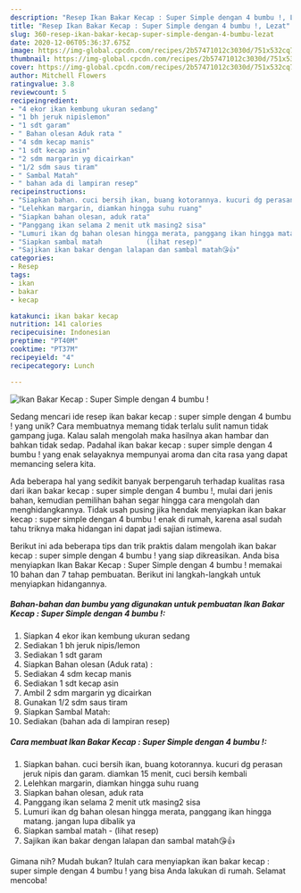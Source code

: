 ```yaml
---
description: "Resep Ikan Bakar Kecap : Super Simple dengan 4 bumbu !, Lezat"
title: "Resep Ikan Bakar Kecap : Super Simple dengan 4 bumbu !, Lezat"
slug: 360-resep-ikan-bakar-kecap-super-simple-dengan-4-bumbu-lezat
date: 2020-12-06T05:36:37.675Z
image: https://img-global.cpcdn.com/recipes/2b57471012c3030d/751x532cq70/ikan-bakar-kecap-super-simple-dengan-4-bumbu-foto-resep-utama.jpg
thumbnail: https://img-global.cpcdn.com/recipes/2b57471012c3030d/751x532cq70/ikan-bakar-kecap-super-simple-dengan-4-bumbu-foto-resep-utama.jpg
cover: https://img-global.cpcdn.com/recipes/2b57471012c3030d/751x532cq70/ikan-bakar-kecap-super-simple-dengan-4-bumbu-foto-resep-utama.jpg
author: Mitchell Flowers
ratingvalue: 3.8
reviewcount: 5
recipeingredient:
- "4 ekor ikan kembung ukuran sedang"
- "1 bh jeruk nipislemon"
- "1 sdt garam"
- " Bahan olesan Aduk rata "
- "4 sdm kecap manis"
- "1 sdt kecap asin"
- "2 sdm margarin yg dicairkan"
- "1/2 sdm saus tiram"
- " Sambal Matah"
- " bahan ada di lampiran resep"
recipeinstructions:
- "Siapkan bahan. cuci bersih ikan, buang kotorannya. kucuri dg perasan jeruk nipis dan garam. diamkan 15 menit, cuci bersih kembali"
- "Lelehkan margarin, diamkan hingga suhu ruang"
- "Siapkan bahan olesan, aduk rata"
- "Panggang ikan selama 2 menit utk masing2 sisa"
- "Lumuri ikan dg bahan olesan hingga merata, panggang ikan hingga matang. jangan lupa dibalik ya"
- "Siapkan sambal matah           (lihat resep)"
- "Sajikan ikan bakar dengan lalapan dan sambal matah😘👍"
categories:
- Resep
tags:
- ikan
- bakar
- kecap

katakunci: ikan bakar kecap 
nutrition: 141 calories
recipecuisine: Indonesian
preptime: "PT40M"
cooktime: "PT37M"
recipeyield: "4"
recipecategory: Lunch

---
```



![Ikan Bakar Kecap : Super Simple dengan 4 bumbu !](https://img-global.cpcdn.com/recipes/2b57471012c3030d/751x532cq70/ikan-bakar-kecap-super-simple-dengan-4-bumbu-foto-resep-utama.jpg)

Sedang mencari ide resep ikan bakar kecap : super simple dengan 4 bumbu ! yang unik? Cara membuatnya memang tidak terlalu sulit namun tidak gampang juga. Kalau salah mengolah maka hasilnya akan hambar dan bahkan tidak sedap. Padahal ikan bakar kecap : super simple dengan 4 bumbu ! yang enak selayaknya mempunyai aroma dan cita rasa yang dapat memancing selera kita.



Ada beberapa hal yang sedikit banyak berpengaruh terhadap kualitas rasa dari ikan bakar kecap : super simple dengan 4 bumbu !, mulai dari jenis bahan, kemudian pemilihan bahan segar hingga cara mengolah dan menghidangkannya. Tidak usah pusing jika hendak menyiapkan ikan bakar kecap : super simple dengan 4 bumbu ! enak di rumah, karena asal sudah tahu triknya maka hidangan ini dapat jadi sajian istimewa.


Berikut ini ada beberapa tips dan trik praktis dalam mengolah ikan bakar kecap : super simple dengan 4 bumbu ! yang siap dikreasikan. Anda bisa menyiapkan Ikan Bakar Kecap : Super Simple dengan 4 bumbu ! memakai 10 bahan dan 7 tahap pembuatan. Berikut ini langkah-langkah untuk menyiapkan hidangannya.

<!--inarticleads1-->

##### Bahan-bahan dan bumbu yang digunakan untuk pembuatan Ikan Bakar Kecap : Super Simple dengan 4 bumbu !:

1. Siapkan 4 ekor ikan kembung ukuran sedang
1. Sediakan 1 bh jeruk nipis/lemon
1. Sediakan 1 sdt garam
1. Siapkan  Bahan olesan (Aduk rata) :
1. Sediakan 4 sdm kecap manis
1. Sediakan 1 sdt kecap asin
1. Ambil 2 sdm margarin yg dicairkan
1. Gunakan 1/2 sdm saus tiram
1. Siapkan  Sambal Matah:
1. Sediakan  (bahan ada di lampiran resep)




<!--inarticleads2-->

##### Cara membuat Ikan Bakar Kecap : Super Simple dengan 4 bumbu !:

1. Siapkan bahan. cuci bersih ikan, buang kotorannya. kucuri dg perasan jeruk nipis dan garam. diamkan 15 menit, cuci bersih kembali
1. Lelehkan margarin, diamkan hingga suhu ruang
1. Siapkan bahan olesan, aduk rata
1. Panggang ikan selama 2 menit utk masing2 sisa
1. Lumuri ikan dg bahan olesan hingga merata, panggang ikan hingga matang. jangan lupa dibalik ya
1. Siapkan sambal matah -           (lihat resep)
1. Sajikan ikan bakar dengan lalapan dan sambal matah😘👍




Gimana nih? Mudah bukan? Itulah cara menyiapkan ikan bakar kecap : super simple dengan 4 bumbu ! yang bisa Anda lakukan di rumah. Selamat mencoba!

